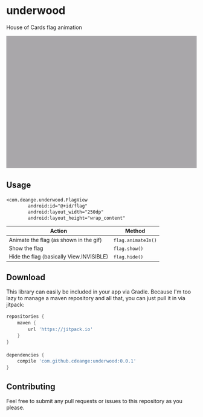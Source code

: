 # underwood

House of Cards flag animation

![](assets/underwood.gif)

## Usage

```
<com.deange.underwood.FlagView
        android:id="@+id/flag"
        android:layout_width="250dp"
        android:layout_height="wrap_content"
```

| Action                                   | Method             |
|------------------------------------------|--------------------|
| Animate the flag (as shown in the gif)   | `flag.animateIn()` |
| Show the flag                            | `flag.show()`      |
| Hide the flag (basically View.INVISIBLE) | `flag.hide()`      |

## Download

This library can easily be included in your app via Gradle. Because I'm too lazy to manage a maven repository and all that, you can just pull it in via jitpack:

```groovy
repositories {
    maven {
        url 'https://jitpack.io'
    }
}

dependencies {
    compile 'com.github.cdeange:underwood:0.0.1'
}
```

## Contributing

Feel free to submit any pull requests or issues to this repository as you please.
